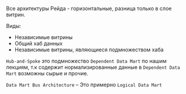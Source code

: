 Все архитектуры Рейда - горизонтальные, разница только в слое витрин.

Виды:
* Независимые витрины
* Общий хаб данных
* Независимые витрины, являющиеся подмножеством хаба

`Hub-and-Spoke` это подмножество `Dependent Data Mart` по нашим лекциям, т.к содержит нормализированные данные
в `Dependent Data Mart` возможны сырые и прочие.

`Data Mart Bus Architecture` – Это примерно `Logical Data Mart`
